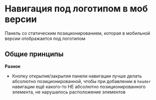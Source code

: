 # Навигация под логотипом в моб версии

Панель со статическим позиционированием, которая в мобильной версии отображается под логотипом

## Общие принципы
**Разное**
- Кнопку открытия/закрытия панели навигации лучше делать абсолютно позиционированной, чтобы при добавлении в `header` навигации ещё какого-то НЕ абсолютно позиционированного элемента, не нарушалось расположение элементов